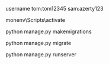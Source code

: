 
username tom:tom12345 sam:azerty123

monenv\Scripts\activate

python manage.py makemigrations

python manage.py migrate

python manage.py runserver